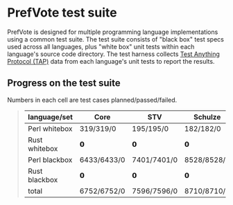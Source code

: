 # PrefVote test suite

PrefVote is designed for multiple programming language implementations using a common test suite. The test suite consists of "black box" test specs used across all languages, plus "white box" unit tests within each language's source code directory. The test harness collects [Test Anything Protocol (TAP)](https://testanything.org/) data from each language's unit tests to report the results.

## Progress on the test suite

Numbers in each cell are test cases planned/passed/failed.

<blockquote>
<table>
<thead>
<tr>
<th>language/set</th>
<th>Core</th>
<th>STV</th>
<th>Schulze</th>
<th>RankedPairs</th>
<th>total</th>
</tr>
</thead>
<tbody>
<tr>
<td>Perl whitebox</td>
<td>319/319/0</td>
<td>195/195/0</td>
<td>182/182/0</td>
<td>132/132/0</td>
<td>828/828/0</td>
</tr>
<tr>
<td>Rust whitebox</td>
<td>𝟬</td>
<td>𝟬</td>
<td>𝟬</td>
<td>𝟬</td>
<td>0/0/0</td>
</tr>
<tr>
<td>Perl blackbox</td>
<td>6433/6433/0</td>
<td>7401/7401/0</td>
<td>8528/8528/0</td>
<td>6851/6851/0</td>
<td>29213/29213/0</td>
</tr>
<tr>
<td>Rust blackbox</td>
<td>𝟬</td>
<td>𝟬</td>
<td>𝟬</td>
<td>𝟬</td>
<td>0/0/0</td>
</tr>
<tr>
<td>total</td>
<td>6752/6752/0</td>
<td>7596/7596/0</td>
<td>8710/8710/0</td>
<td>6983/6983/0</td>
<td>30041/30041/0</td>
</tr>
</tbody>
</table>
</blockquote>
